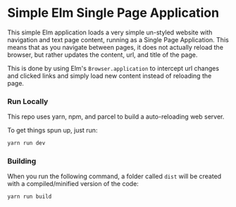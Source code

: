 Simple Elm Single Page Application
==================================

This simple Elm application loads a very simple un-styled website with
navigation and text page content, running as a Single Page Application.
This means that as you navigate between pages, it does not actually
reload the browser, but rather updates the content, url, and title of the
page.

This is done by using Elm's `Browser.application` to intercept url changes
and clicked links and simply load new content instead of reloading the page.


### Run Locally
This repo uses yarn, npm, and parcel to build a auto-reloading
web server.

To get things spun up, just run:
``` bash
yarn run dev
```

### Building
When you run the following command, a folder called `dist` will be
created with a compiled/minified version of the code:
```
yarn run build
```
